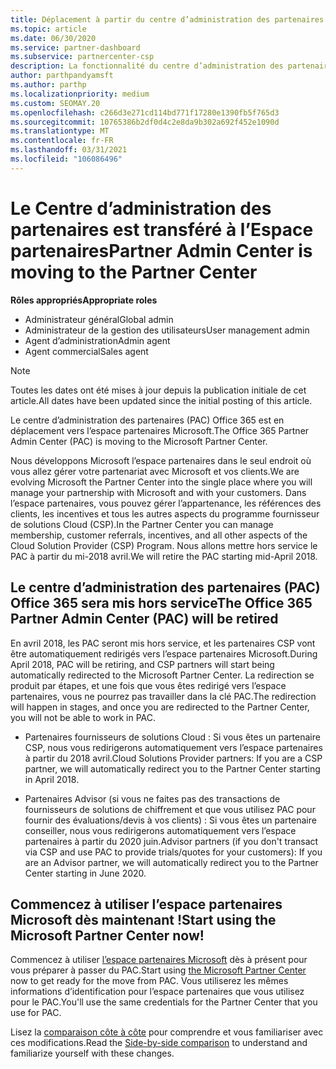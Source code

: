 ```yaml
---
title: Déplacement à partir du centre d’administration des partenaires
ms.topic: article
ms.date: 06/30/2020
ms.service: partner-dashboard
ms.subservice: partnercenter-csp
description: La fonctionnalité du centre d’administration des partenaires Office 365 est déplacée vers l’espace partenaires. Découvrez ce que cela signifie et comment vous pouvez effectuer des opérations dans l’espace partenaires.
author: parthpandyamsft
ms.author: parthp
ms.localizationpriority: medium
ms.custom: SEOMAY.20
ms.openlocfilehash: c266d3e271cd114bd771f17280e1390fb5f765d3
ms.sourcegitcommit: 10765386b2df0d4c2e8da9b302a692f452e1090d
ms.translationtype: MT
ms.contentlocale: fr-FR
ms.lasthandoff: 03/31/2021
ms.locfileid: "106086496"
---
```

# <a name="partner-admin-center-is-moving-to-the-partner-center"></a><span data-ttu-id="c90c9-104">Le Centre d’administration des partenaires est transféré à l’Espace partenaires</span><span class="sxs-lookup"><span data-stu-id="c90c9-104">Partner Admin Center is moving to the Partner Center</span></span>

<span data-ttu-id="c90c9-105">**Rôles appropriés**</span><span class="sxs-lookup"><span data-stu-id="c90c9-105">**Appropriate roles**</span></span>

- <span data-ttu-id="c90c9-106">Administrateur général</span><span class="sxs-lookup"><span data-stu-id="c90c9-106">Global admin</span></span>
- <span data-ttu-id="c90c9-107">Administrateur de la gestion des utilisateurs</span><span class="sxs-lookup"><span data-stu-id="c90c9-107">User management admin</span></span>
- <span data-ttu-id="c90c9-108">Agent d’administration</span><span class="sxs-lookup"><span data-stu-id="c90c9-108">Admin agent</span></span>
- <span data-ttu-id="c90c9-109">Agent commercial</span><span class="sxs-lookup"><span data-stu-id="c90c9-109">Sales agent</span></span>

> [!NOTE]  
> <span data-ttu-id="c90c9-110">Toutes les dates ont été mises à jour depuis la publication initiale de cet article.</span><span class="sxs-lookup"><span data-stu-id="c90c9-110">All dates have been updated since the initial posting of this article.</span></span>

<span data-ttu-id="c90c9-111">Le centre d’administration des partenaires (PAC) Office 365 est en déplacement vers l’espace partenaires Microsoft.</span><span class="sxs-lookup"><span data-stu-id="c90c9-111">The Office 365 Partner Admin Center (PAC) is moving to the Microsoft Partner Center.</span></span>

<span data-ttu-id="c90c9-112">Nous développons Microsoft l’espace partenaires dans le seul endroit où vous allez gérer votre partenariat avec Microsoft et vos clients.</span><span class="sxs-lookup"><span data-stu-id="c90c9-112">We are evolving Microsoft the Partner Center into the single place where you will manage your partnership with Microsoft and with your customers.</span></span> <span data-ttu-id="c90c9-113">Dans l’espace partenaires, vous pouvez gérer l’appartenance, les références des clients, les incentives et tous les autres aspects du programme fournisseur de solutions Cloud (CSP).</span><span class="sxs-lookup"><span data-stu-id="c90c9-113">In the Partner Center you can manage membership, customer referrals, incentives, and all other aspects of the Cloud Solution Provider (CSP) Program.</span></span> <span data-ttu-id="c90c9-114">Nous allons mettre hors service le PAC à partir du mi-2018 avril.</span><span class="sxs-lookup"><span data-stu-id="c90c9-114">We will retire the PAC starting mid-April 2018.</span></span>

## <a name="the-office-365-partner-admin-center-pac-will-be-retired"></a><span data-ttu-id="c90c9-115">Le centre d’administration des partenaires (PAC) Office 365 sera mis hors service</span><span class="sxs-lookup"><span data-stu-id="c90c9-115">The Office 365 Partner Admin Center (PAC) will be retired</span></span>

<span data-ttu-id="c90c9-116">En avril 2018, les PAC seront mis hors service, et les partenaires CSP vont être automatiquement redirigés vers l’espace partenaires Microsoft.</span><span class="sxs-lookup"><span data-stu-id="c90c9-116">During April 2018, PAC will be retiring, and CSP partners will start being automatically redirected to the Microsoft Partner Center.</span></span> <span data-ttu-id="c90c9-117">La redirection se produit par étapes, et une fois que vous êtes redirigé vers l’espace partenaires, vous ne pourrez pas travailler dans la clé PAC.</span><span class="sxs-lookup"><span data-stu-id="c90c9-117">The redirection will happen in stages, and once you are redirected to the Partner Center, you will not be able to work in PAC.</span></span> 

- <span data-ttu-id="c90c9-118">Partenaires fournisseurs de solutions Cloud : Si vous êtes un partenaire CSP, nous vous redirigerons automatiquement vers l’espace partenaires à partir du 2018 avril.</span><span class="sxs-lookup"><span data-stu-id="c90c9-118">Cloud Solutions Provider partners: If you are a CSP partner, we will automatically redirect you to the Partner Center starting in April 2018.</span></span>

- <span data-ttu-id="c90c9-119">Partenaires Advisor (si vous ne faites pas des transactions de fournisseurs de solutions de chiffrement et que vous utilisez PAC pour fournir des évaluations/devis à vos clients) : Si vous êtes un partenaire conseiller, nous vous redirigerons automatiquement vers l’espace partenaires à partir du 2020 juin.</span><span class="sxs-lookup"><span data-stu-id="c90c9-119">Advisor partners (if you don't transact via CSP and use PAC to provide trials/quotes for your customers): If you are an Advisor partner, we will automatically redirect you to the Partner Center starting in June 2020.</span></span>

## <a name="start-using-the-microsoft-partner-center-now"></a><span data-ttu-id="c90c9-120">Commencez à utiliser l’espace partenaires Microsoft dès maintenant !</span><span class="sxs-lookup"><span data-stu-id="c90c9-120">Start using the Microsoft Partner Center now!</span></span>

<span data-ttu-id="c90c9-121">Commencez à utiliser [l’espace partenaires Microsoft](https://partnercenter.microsoft.com/) dès à présent pour vous préparer à passer du PAC.</span><span class="sxs-lookup"><span data-stu-id="c90c9-121">Start using [the Microsoft Partner Center](https://partnercenter.microsoft.com/) now to get ready for the move from PAC.</span></span>  <span data-ttu-id="c90c9-122">Vous utiliserez les mêmes informations d’identification pour l’espace partenaires que vous utilisez pour le PAC.</span><span class="sxs-lookup"><span data-stu-id="c90c9-122">You'll use the same credentials for the Partner Center that you use for PAC.</span></span>

<span data-ttu-id="c90c9-123">Lisez la [comparaison côte à côte](moving-from-pac-to-pc.md) pour comprendre et vous familiariser avec ces modifications.</span><span class="sxs-lookup"><span data-stu-id="c90c9-123">Read the [Side-by-side comparison](moving-from-pac-to-pc.md) to understand and familiarize yourself with these changes.</span></span>